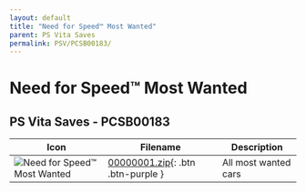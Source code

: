 ```yaml
---
layout: default
title: "Need for Speed™ Most Wanted"
parent: PS Vita Saves
permalink: PSV/PCSB00183/
---
```

# Need for Speed™ Most Wanted

## PS Vita Saves - PCSB00183

| Icon | Filename | Description |
|------|----------|-------------|
| ![Need for Speed™ Most Wanted](https://github.com/bucanero/apollo-vita/raw/main/sce_sys/icon0.png) | [00000001.zip](00000001.zip){: .btn .btn-purple } | All most wanted cars  |

